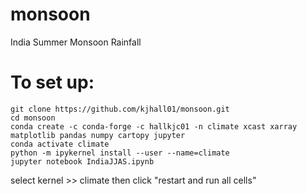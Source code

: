 # monsoon
India Summer Monsoon Rainfall

# To set up: 

```
git clone https://github.com/kjhall01/monsoon.git
cd monsoon
conda create -c conda-forge -c hallkjc01 -n climate xcast xarray matplotlib pandas numpy cartopy jupyter
conda activate climate 
python -m ipykernel install --user --name=climate
jupyter notebook IndiaJJAS.ipynb
```

select kernel >> climate
then click "restart and run all cells" 

